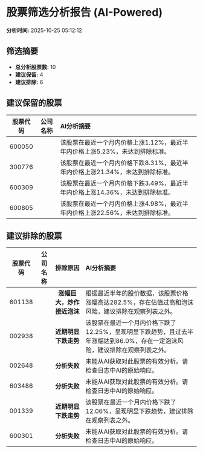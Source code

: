 # 股票筛选分析报告 (AI-Powered)

**分析时间:** 2025-10-25 05:12:12

## 筛选摘要

- **总分析股票数:** 10
- **建议保留:** 4
- **建议排除:** 6

## 建议保留的股票

| 股票代码 | 公司名称 | AI分析摘要 |
|:---:|:---:|:---|
| 600050 |  | 该股票在最近一个月内价格上涨1.12%，最近半年内价格上涨5.23%，未达到排除标准。 |
| 300776 |  | 该股票在最近一个月内价格下跌8.31%，最近半年内价格上涨21.34%，未达到排除标准。 |
| 600309 |  | 该股票在最近一个月内价格下跌3.49%，最近半年内价格上涨14.36%，未达到排除标准。 |
| 600805 |  | 该股票在最近一个月内价格上涨4.98%，最近半年内价格上涨22.56%，未达到排除标准。 |

## 建议排除的股票

| 股票代码 | 公司名称 | 排除原因 | AI分析摘要 |
|:---:|:---:|:---:|:---|
| 601138 |  | **涨幅巨大，炒作接近泡沫** | 根据最近半年的股价数据，该股票价格涨幅高达282.5%，存在估值过高和泡沫风险，建议排除在观察列表之外。 |
| 002938 |  | **近期明显下跌走势** | 该股票在最近一个月内价格下跌了12.25%，呈现明显下跌趋势，且过去半年涨幅达到86.0%，存在一定泡沫风险，建议排除在观察列表之外。 |
| 002648 |  | **分析失败** | 未能从AI获取对此股票的有效分析。请检查日志中AI的原始响应。 |
| 603486 |  | **分析失败** | 未能从AI获取对此股票的有效分析。请检查日志中AI的原始响应。 |
| 001339 |  | **近期明显下跌走势** | 该股票在最近一个月内价格下跌了12.06%，呈现明显下跌趋势，建议排除在观察列表之外。 |
| 600301 |  | **分析失败** | 未能从AI获取对此股票的有效分析。请检查日志中AI的原始响应。 |
